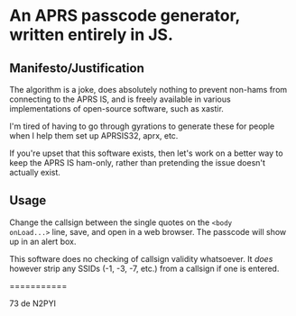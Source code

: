 # An APRS passcode generator, written entirely in JS.

## Manifesto/Justification

The algorithm is a joke, does absolutely nothing to prevent non-hams from
connecting to the APRS IS, and is freely available in various implementations
of open-source software, such as xastir. 

I'm tired of having to go through gyrations to generate these for people when
I help them set up APRSIS32, aprx, etc.

If you're upset that this software exists, then let's work on a better way to
keep the APRS IS ham-only, rather than pretending the issue doesn't actually
exist.

## Usage

Change the callsign between the single quotes on the
<code>&lt;body onLoad...&gt;</code> line, save, and open in a web browser.
The passcode will show up in an alert box.

This software does no checking of callsign validity whatsoever.  It _does_
however strip any SSIDs (-1, -3, -7, etc.) from a callsign if one is entered.

===========

73 de N2PYI
